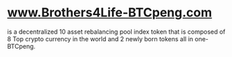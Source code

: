 # www.Brothers4Life-BTCpeng.com
is a decentralized 10 asset rebalancing pool index token that is composed of  8 Top crypto currency in the world and 2 newly born tokens all in one- BTCpeng.

